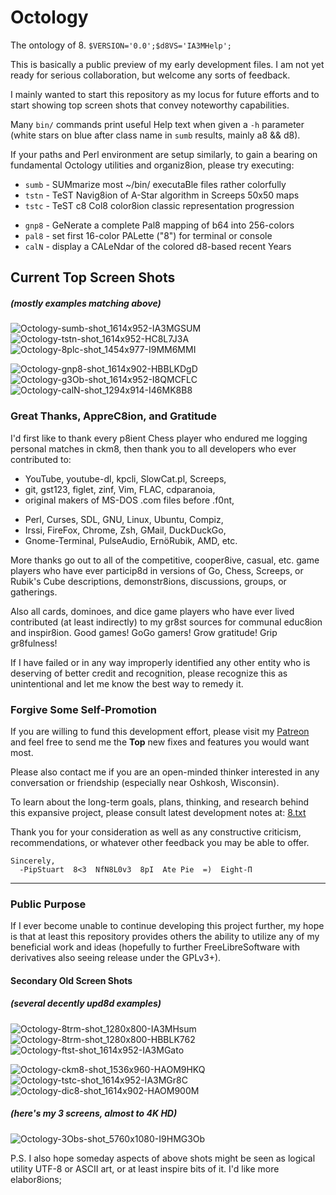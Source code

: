 # Octology
The ontology of 8. `$VERSION='0.0';$d8VS='IA3MHelp';`

This is basically a public preview of my early development files. I am not yet ready for serious collaboration, but welcome any sorts of feedback.

I mainly wanted to start this repository as my locus for future efforts and to start showing top screen shots that convey noteworthy capabilities.

Many `bin/` commands print useful Help text when given a `-h` parameter (white stars on blue after class name in `sumb` results, mainly a8 && d8).

If your paths and Perl environment are setup similarly, to gain a bearing on fundamental Octology utilities and organiz8ion, please try executing:

 * `sumb` - SUMmarize most ~/bin/ executaBle files rather colorfully
 * `tstn` - TeST Navig8ion of A-Star algorithm in Screeps 50x50 maps
 * `tstc` - TeST c8 Col8 color8ion classic representation progression
<!-- * `tsgr` - Test Select Graphic Rendition additional text attributes-->

 * `gnp8` - GeNerate a complete Pal8 mapping of b64 into 256-colors
 * `pal8` - set first 16-color PALette ("8") for terminal or console
 * `calN` - display a CALeNdar of the colored d8-based recent Years
<!-- * `lodH` - LOaD ~/.Hrc d8a-file to parse and print colorized fields-->

<!-- even though of course originally above command && below screen shot lists were each Top8, they're now slightly more focused on just most public Top6 -->
## Current Top Screen Shots
##### (*mostly examples matching above*)
![Octology-sumb-shot_1614x952-IA3MGSUM](https://github.com/pip/Octology/raw/master/gfx/sho/Octology-sumb-shot_1614x952-IA3MGSUM.png "Octology-sumb-IA3MGSUM")
![Octology-tstn-shot_1614x952-HC8L7J3A](https://github.com/pip/Octology/raw/master/gfx/sho/Octology-tstn-shot_1614x952-HC8L7J3A.png "Octology-tstn-HC8L7J3A")
![Octology-8plc-shot_1454x977-I9MM6MMI](https://github.com/pip/Octology/raw/master/gfx/sho/Octology-8plc-shot_1454x977-I9MM6MMI.png "Octology-8plc-I9MM6MMI")
<!--[Octology-reph-shot_1614x952-I8RM8qV8](https://github.com/pip/Octology/raw/master/gfx/sho/Octology-reph-shot_1614x952-I8RM8qV8.png "Octo-reph-I8RM8qV8")-->

![Octology-gnp8-shot_1614x902-HBBLKDgD](https://github.com/pip/Octology/raw/master/gfx/sho/Octology-gnp8-shot_1614x902-HBBLKDgD.png "Octology-gnp8-HBBLKDgD")
![Octology-g3Ob-shot_1614x952-I8QMCFLC](https://github.com/pip/Octology/raw/master/gfx/sho/Octology-g3Ob-shot_1614x952-I8QMCFLC.png "Octology-g3Ob-I8QMCFLC")
![Octology-calN-shot_1294x914-I46MK8B8](https://github.com/pip/Octology/raw/master/gfx/sho/Octology-calN-shot_1294x914-I46MK8B8.png "Octology-calN-I46MK8B8")
<!-- show  tstc short after lsd8 ~ && reso spec HD pre Pi color greps elabor8 aliases,fully amidst reph new crystal clarity layers of some transparency now;-->

### Great Thanks, AppreC8ion, and Gratitude
I'd first like to thank every p8ient Chess player who endured me logging personal matches in ckm8, then thank you to all developers who ever contributed to:

  * YouTube, youtube-dl, kpcli, SlowCat.pl, Screeps,
  * git, gst123, figlet, zinf, Vim, FLAC, cdparanoia,
  * original makers of MS-DOS .com files before .f0nt,
<!-- 2du:add best URLs around all thanked projects-->

  * Perl, Curses, SDL, GNU, Linux, Ubuntu, Compiz,
  * Irssi, FireFox, Chrome, Zsh, GMail, DuckDuckGo,
  * Gnome-Terminal, PulseAudio, ErnöRubik, AMD, etc.

More thanks go out to all of the competitive, cooper8ive, casual, etc. game players who have ever particip8d in versions of Go, Chess, Screeps, or Rubik's Cube
  descriptions, demonstr8ions, discussions, groups, or gatherings.

Also all cards, dominoes, and dice game players who have ever lived contributed (at least indirectly) to my gr8st sources for communal educ8ion and inspir8ion.
  Good games! GoGo gamers! Grow gratitude! Grip gr8fulness!

If I have failed or in any way improperly identified any other entity who is deserving of better credit and recognition, please recognize this as unintentional
  and let me know the best way to remedy it.

### Forgive Some Self-Promotion
If you are willing to fund this development effort, please visit my [Patreon](https://patreon.com/PipStuart "Pip's Octology Patreon Page")
  and feel free to send me the **Top** new fixes and features you would want most.

Please also contact me if you are an open-minded thinker interested in any conversation or friendship (especially near Oshkosh, Wisconsin).

To learn about the long-term goals, plans, thinking, and research behind this expansive project, please consult latest development notes at:
  [8.txt](https://github.com/pip/Octology/blob/master/dox/2du/8.txt "dox/2du/8.txt")

Thank you for your consideration as well as any constructive criticism, recommendations, or whatever other feedback you may be able to offer.
```
Sincerely,
  -PipStuart  8<3  NfN8L0v3  8pI  Ate Pie  =)  Eight-Π
```
---
### Public Purpose
If I ever become unable to continue developing this project further, my hope is that at least this repository provides others the ability to
  utilize any of my beneficial work and ideas (hopefully to further FreeLibreSoftware with derivatives also seeing release under the GPLv3+).

#### Secondary Old Screen Shots
##### (*several decently upd8d examples*)
![Octology-8trm-shot_1280x800-IA3MHsum](https://github.com/pip/Octology/raw/master/gfx/sho/Octology-8trm-shot_1280x800-IA3MHsum.png "Octology-8trm-IA3MHsum")
![Octology-8trm-shot_1280x800-HBBLK762](https://github.com/pip/Octology/raw/master/gfx/sho/Octology-8trm-shot_1280x800-HBBLK762.png "Octology-8trm-HBBLK762")
![Octology-ftst-shot_1614x952-IA3MGato](https://github.com/pip/Octology/raw/master/gfx/sho/Octology-ftst-shot_1614x952-IA3MGato.png "Octology-ftst-IA3MGato")

![Octology-ckm8-shot_1536x960-HAOM9HKQ](https://github.com/pip/Octology/raw/master/gfx/sho/Octology-ckm8-shot_1536x960-HAOM9HKQ.png "Octology-ckm8-HAOM9HKQ")
![Octology-tstc-shot_1614x952-IA3MGr8C](https://github.com/pip/Octology/raw/master/gfx/sho/Octology-tstc-shot_1614x952-IA3MGr8C.png "Octology-tstc-IA3MGr8C")
![Octology-dic8-shot_1614x902-HAOM900M](https://github.com/pip/Octology/raw/master/gfx/sho/Octology-dic8-shot_1614x902-HAOM900M.png "Octology-dic8-HAOM900M")

##### (*here's my 3 screens, almost to 4K HD*)
![Octology-3Obs-shot_5760x1080-I9HMG3Ob](https://github.com/pip/Octology/raw/master/gfx/sho/Octology-3Obs-shot_5760x1080-I9HMG3Ob.png "Octology-3Obs-I9HMG3Ob")

P.S. I also hope someday aspects of above shots might be seen as logical utility UTF-8 or ASCII art, or at least inspire bits of it. I'd like more elabor8ions;
